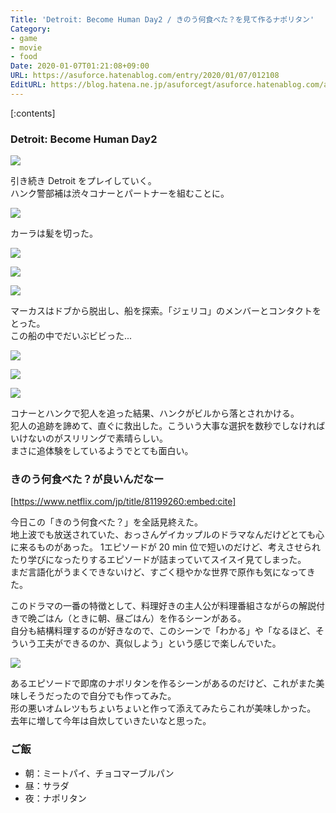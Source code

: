 ```yaml
---
Title: 'Detroit: Become Human Day2 / きのう何食べた？を見て作るナポリタン'
Category:
- game
- movie
- food
Date: 2020-01-07T01:21:08+09:00
URL: https://asuforce.hatenablog.com/entry/2020/01/07/012108
EditURL: https://blog.hatena.ne.jp/asuforcegt/asuforce.hatenablog.com/atom/entry/26006613494212169
---
```


[:contents]

###  Detroit: Become Human Day2

<span itemtype="http://schema.org/Photograph" itemscope="itemscope"><img class="magnifiable" src="https://lh3.googleusercontent.com/-S93kB95Ifc0/XhNad9418OI/AAAAAAABEx8/n1kGvrefl-YwZlLy9EVLziMA_vZg2Zh1ACE0YBhgL/s1200/Detroit%2B%2BBecome%2BHuman%2BScreenshot%2B2020.01.06%2B-%2B23.10.53.41.png" itemprop="image"></span>

引き続き Detroit をプレイしていく。  
ハンク警部補は渋々コナーとパートナーを組むことに。

<span itemtype="http://schema.org/Photograph" itemscope="itemscope"><img class="magnifiable" src="https://lh3.googleusercontent.com/-hGmAlJinrxA/XhNadYwHxtI/AAAAAAABEx4/9A-KFQJitNI7J0-W9zhpujfhQsDXmZXJwCE0YBhgL/s1200/Detroit%2B%2BBecome%2BHuman%2BScreenshot%2B2020.01.06%2B-%2B23.25.49.79.png" itemprop="image"></span>

カーラは髪を切った。

<span itemtype="http://schema.org/Photograph" itemscope="itemscope"><img class="magnifiable" src="https://lh3.googleusercontent.com/-ccJnDWZwCDY/XhNad_1ZrKI/AAAAAAABEx8/jD27hN5enGgoOq8l10K-G8ypBe01bTqkgCE0YBhgL/s1200/Detroit%2B%2BBecome%2BHuman%2BScreenshot%2B2020.01.06%2B-%2B23.50.15.58.png" itemprop="image"></span>

<span itemtype="http://schema.org/Photograph" itemscope="itemscope"><img class="magnifiable" src="https://lh3.googleusercontent.com/-FvPIv2G3TEQ/XhNad3mziVI/AAAAAAABEx8/zqUktigcXq8rPk9kLmc9HzO9fsRsht_mACE0YBhgL/s1200/Detroit%2B%2BBecome%2BHuman%2BScreenshot%2B2020.01.06%2B-%2B23.51.49.22.png" itemprop="image"></span>

<span itemtype="http://schema.org/Photograph" itemscope="itemscope"><img class="magnifiable" src="https://lh3.googleusercontent.com/-nH0Z04kIkUM/XhNaedqCO1I/AAAAAAABEyA/904BVWCb8BwKOe6yLWmCn6ZPDgpcPgHcgCE0YBhgL/s1200/Detroit%2B%2BBecome%2BHuman%2BScreenshot%2B2020.01.06%2B-%2B23.52.11.62.png" itemprop="image"></span>

マーカスはドブから脱出し、船を探索。「ジェリコ」のメンバーとコンタクトをとった。  
この船の中でだいぶビビった...

<span itemtype="http://schema.org/Photograph" itemscope="itemscope"><img class="magnifiable" src="https://lh3.googleusercontent.com/-2KL1qjhCyYY/XhNaeWmnzSI/AAAAAAABEyA/d8gwGgYxw-Mm_HFs4L7wA-HfMfGLttbwQCE0YBhgL/s1200/Detroit%2B%2BBecome%2BHuman%2BScreenshot%2B2020.01.06%2B-%2B23.58.12.57.png" itemprop="image"></span>

<span itemtype="http://schema.org/Photograph" itemscope="itemscope"><img class="magnifiable" src="https://lh3.googleusercontent.com/-YfEbL7PL1iI/XhNaeUcAzbI/AAAAAAABEyA/R3sYAPc9uMo1IffEbBHKi-IPctba2RFbgCE0YBhgL/s1200/Detroit%2B%2BBecome%2BHuman%2BScreenshot%2B2020.01.07%2B-%2B00.11.45.09.png" itemprop="image"></span>

<span itemtype="http://schema.org/Photograph" itemscope="itemscope"><img class="magnifiable" src="https://lh3.googleusercontent.com/-KEMwEM7M_2E/XhNaebRIM5I/AAAAAAABEyA/ub2e1OLTBHYRZDujMctBPRMlDNHXqSJpACE0YBhgL/s1200/Detroit%2B%2BBecome%2BHuman%2BScreenshot%2B2020.01.07%2B-%2B00.16.09.91.png" itemprop="image"></span>

コナーとハンクで犯人を追った結果、ハンクがビルから落とされかける。  
犯人の追跡を諦めて、直ぐに救出した。こういう大事な選択を数秒でしなければいけないのがスリリングで素晴らしい。  
まさに追体験をしているようでとても面白い。

### きのう何食べた？が良いんだなー

[https://www.netflix.com/jp/title/81199260:embed:cite]

今日この「きのう何食べた？」を全話見終えた。  
地上波でも放送されていた、おっさんゲイカップルのドラマなんだけどとても心に来るものがあった。
1エピソードが 20 min 位で短いのだけど、考えさせられたり学びになったりするエピソードが詰まっていてスイスイ見てしまった。  
まだ言語化がうまくできないけど、すごく穏やかな世界で原作も気になってきた。

このドラマの一番の特徴として、料理好きの主人公が料理番組さながらの解説付きで晩ごはん（ときに朝、昼ごはん）を作るシーンがある。  
自分も結構料理するのが好きなので、このシーンで「わかる」や「なるほど、そういう工夫ができるのか、真似しよう」という感じで楽しんでいた。

<span itemtype="http://schema.org/Photograph" itemscope="itemscope"><img class="magnifiable" src="https://lh3.googleusercontent.com/-vWc6OEMqjkg/XhNSRriBc2I/AAAAAAABExk/CT6DM1bD2fIQEysx8CDSOFMAnBoe281BQCE0YBhgL/s1200/IMG_0492.JPG" itemprop="image"></span>

あるエピソードで即席のナポリタンを作るシーンがあるのだけど、これがまた美味しそうだったので自分でも作ってみた。  
形の悪いオムレツもちょいちょいと作って添えてみたらこれが美味しかった。  
去年に増して今年は自炊していきたいなと思った。

### ご飯

- 朝：ミートパイ、チョコマーブルパン
- 昼：サラダ
- 夜：ナポリタン
